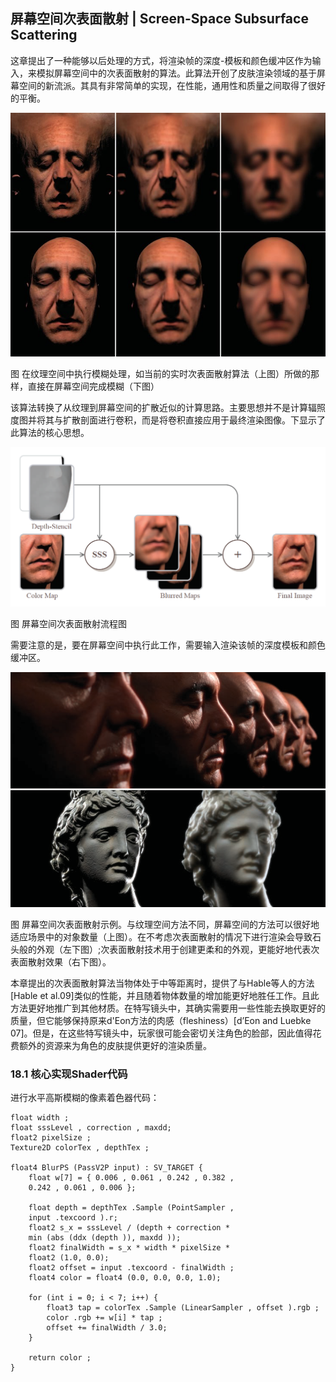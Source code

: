 ﻿## 屏幕空间次表面散射 | Screen-Space Subsurface Scattering

这章提出了一种能够以后处理的方式，将渲染帧的深度-模板和颜色缓冲区作为输入，来模拟屏幕空间中的次表面散射的算法。此算法开创了皮肤渲染领域的基于屏幕空间的新流派。其具有非常简单的实现，在性能，通用性和质量之间取得了很好的平衡。

[
![img](SubsurfaceScattering.assets/b3fed4591cc69b98184b1b5f8b0a4104.jpg)](https://github.com/QianMo/Game-Programmer-Study-Notes/blob/master/Content/%E3%80%8AGPUPro1%E3%80%8B%E5%85%A8%E4%B9%A6%E6%8F%90%E7%82%BC%E6%80%BB%E7%BB%93/media/b3fed4591cc69b98184b1b5f8b0a4104.jpg)

图 在纹理空间中执行模糊处理，如当前的实时次表面散射算法（上图）所做的那样，直接在屏幕空间完成模糊（下图）

该算法转换了从纹理到屏幕空间的扩散近似的计算思路。主要思想并不是计算辐照度图并将其与扩散剖面进行卷积，而是将卷积直接应用于最终渲染图像。下显示了此算法的核心思想。

[
![img](SubsurfaceScattering.assets/30099c1363ddb9474a7d78f54bd25ac3.png)](https://github.com/QianMo/Game-Programmer-Study-Notes/blob/master/Content/%E3%80%8AGPUPro1%E3%80%8B%E5%85%A8%E4%B9%A6%E6%8F%90%E7%82%BC%E6%80%BB%E7%BB%93/media/30099c1363ddb9474a7d78f54bd25ac3.png)

图 屏幕空间次表面散射流程图

需要注意的是，要在屏幕空间中执行此工作，需要输入渲染该帧的深度模板和颜色缓冲区。

[
![img](SubsurfaceScattering.assets/8b3a9dd264b68e76d4d9421a8b83a214.png)](https://github.com/QianMo/Game-Programmer-Study-Notes/blob/master/Content/%E3%80%8AGPUPro1%E3%80%8B%E5%85%A8%E4%B9%A6%E6%8F%90%E7%82%BC%E6%80%BB%E7%BB%93/media/8b3a9dd264b68e76d4d9421a8b83a214.png)

图 屏幕空间次表面散射示例。与纹理空间方法不同，屏幕空间的方法可以很好地适应场景中的对象数量（上图）。在不考虑次表面散射的情况下进行渲染会导致石头般的外观（左下图）;次表面散射技术用于创建更柔和的外观，更能好地代表次表面散射效果（右下图）。

本章提出的次表面散射算法当物体处于中等距离时，提供了与Hable等人的方法[Hable et  al.09]类似的性能，并且随着物体数量的增加能更好地胜任工作。且此方法更好地推广到其他材质。在特写镜头中，其确实需要用一些性能去换取更好的质量，但它能够保持原来d'Eon方法的肉感（fleshiness）[d’Eon  and Luebke 07]。但是，在这些特写镜头中，玩家很可能会密切关注角色的脸部，因此值得花费额外的资源来为角色的皮肤提供更好的渲染质量。

### 

### 18.1 核心实现Shader代码

进行水平高斯模糊的像素着色器代码：

```
float width ;
float sssLevel , correction , maxdd;
float2 pixelSize ;
Texture2D colorTex , depthTex ;

float4 BlurPS (PassV2P input) : SV_TARGET {
    float w[7] = { 0.006 , 0.061 , 0.242 , 0.382 ,
    0.242 , 0.061 , 0.006 };

    float depth = depthTex .Sample (PointSampler ,
    input .texcoord ).r;
    float2 s_x = sssLevel / (depth + correction *
    min (abs (ddx (depth )), maxdd ));
    float2 finalWidth = s_x * width * pixelSize *
    float2 (1.0, 0.0);
    float2 offset = input .texcoord - finalWidth ;
    float4 color = float4 (0.0, 0.0, 0.0, 1.0);

    for (int i = 0; i < 7; i++) {
        float3 tap = colorTex .Sample (LinearSampler , offset ).rgb ;
        color .rgb += w[i] * tap ;
        offset += finalWidth / 3.0;
    }

    return color ;
}
```
